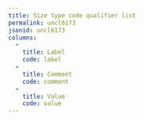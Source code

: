 ```yaml
---
title: Size type code qualifier list
permalink: uncl6173
jsonid: uncl6173
columns:
  - 
    title: Label
    code: label
  - 
    title: Comment
    code: comment
  - 
    title: Value
    code: value
---
```

